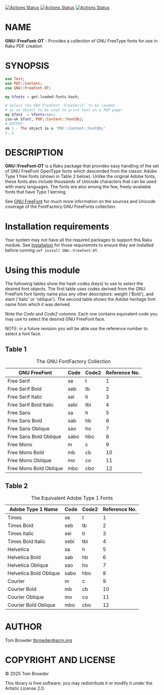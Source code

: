 [![Actions Status](https://github.com/tbrowder/GNU-FreeFont-TTF/actions/workflows/linux.yml/badge.svg)](https://github.com/tbrowder/GNU-FreeFont-TTF/actions) [![Actions Status](https://github.com/tbrowder/GNU-FreeFont-TTF/actions/workflows/macos.yml/badge.svg)](https://github.com/tbrowder/GNU-FreeFont-TTF/actions) [![Actions Status](https://github.com/tbrowder/GNU-FreeFont-TTF/actions/workflows/windows.yml/badge.svg)](https://github.com/tbrowder/GNU-FreeFont-TTF/actions)

NAME
====

**GNU::FreeFont-OT** - Provides a collection of GNU FreeType fonts for use in Raku PDF creation

SYNOPSIS
========

```raku
use Test;
use PDF::Content;
use GNU::FreeFont-OT;

my %fonts = get-loaded-fonts-hash;

# Select the GNU FreeFont 'FreeSerif' to be loaded
# as an object to be used to print text on a PDF page:
my $font  = %fonts<se>;
isa-ok $font, PDF::Content::FontObj;
# OUTPUT:
ok 1 - The object is-a 'PDF::Content::FontObj'
1..1
```

DESCRIPTION
===========

**GNU::FreeFont-OT** is a Raku package that provides easy handling of the set of GNU FreeFont OpenType fonts which descended from the classic Adobe Type 1 free fonts (shown in Table 2 below). Unlike the original Adobe fonts, these fonts also include thousands of Unicode characters that can be used with many languages. The fonts are also among the few, freely-available fonts that have Type 1 kerning.

See [GNU FreeFont](https://www.gnu.org/software/freefont/sources/) for much more information on the sources and Unicode coverage of the FontFactory GNU FreeFonts collection.

Installation requirements
=========================

Your system may not have all the required packages to support this Raku module. See [Installation](./Installation.md) for those requiremnts to ensure they are installed before running `zef install GNU::FreeFont-OT`.

Using this module
=================

The following tables show the hash codes (keys) to use to select the desired font objects. The first table uses codes derived from the GNU FreeFont font family name plus any other descriptors: weight ('Bold'), and slant ('italic' or 'oblique'). The second table shows the Adobe heritage font name from which it was derived.

Note the *Code* and *Code2* columns. Each row contains equivalent code you may use to select the desired GNU FreeFont face.

NOTE: in a future revision you will be able use the reference number to select a font face.

Table 1
-------

<table class="pod-table">
<caption>The GNU FontFactory Collection</caption>
<thead><tr>
<th>GNU FreeFont</th> <th>Code</th> <th>Code2</th> <th>Reference No.</th>
</tr></thead>
<tbody>
<tr> <td>Free Serif</td> <td>se</td> <td>t</td> <td>1</td> </tr> <tr> <td>Free Serif Bold</td> <td>seb</td> <td>tb</td> <td>2</td> </tr> <tr> <td>Free Serif Italic</td> <td>sei</td> <td>ti</td> <td>3</td> </tr> <tr> <td>Free Serif Bold Italic</td> <td>sebi</td> <td>tbi</td> <td>4</td> </tr> <tr> <td>Free Sans</td> <td>sa</td> <td>h</td> <td>5</td> </tr> <tr> <td>Free Sans Bold</td> <td>sab</td> <td>hb</td> <td>6</td> </tr> <tr> <td>Free Sans Oblique</td> <td>sao</td> <td>ho</td> <td>7</td> </tr> <tr> <td>Free Sans Bold Oblique</td> <td>sabo</td> <td>hbo</td> <td>8</td> </tr> <tr> <td>Free Mono</td> <td>m</td> <td>c</td> <td>9</td> </tr> <tr> <td>Free Mono Bold</td> <td>mb</td> <td>cb</td> <td>10</td> </tr> <tr> <td>Free Mono Oblique</td> <td>mo</td> <td>co</td> <td>11</td> </tr> <tr> <td>Free Mono Bold Oblique</td> <td>mbo</td> <td>cbo</td> <td>12</td> </tr>
</tbody>
</table>

Table 2
-------

<table class="pod-table">
<caption>The Equivalent Adobe Type 1 Fonts</caption>
<thead><tr>
<th>Adobe Type 1 Name</th> <th>Code</th> <th>Code2</th> <th>Reference No.</th>
</tr></thead>
<tbody>
<tr> <td>Times</td> <td>se</td> <td>t</td> <td>1</td> </tr> <tr> <td>Times Bold</td> <td>seb</td> <td>tb</td> <td>2</td> </tr> <tr> <td>Times Italic</td> <td>sei</td> <td>ti</td> <td>3</td> </tr> <tr> <td>Times Bold Italic</td> <td>sebi</td> <td>tbi</td> <td>4</td> </tr> <tr> <td>Helvetica</td> <td>sa</td> <td>h</td> <td>5</td> </tr> <tr> <td>Helvetica Bold</td> <td>sab</td> <td>hb</td> <td>6</td> </tr> <tr> <td>Helvetica Oblique</td> <td>sao</td> <td>ho</td> <td>7</td> </tr> <tr> <td>Helvetica Bold Oblique</td> <td>sabo</td> <td>hbo</td> <td>8</td> </tr> <tr> <td>Courier</td> <td>m</td> <td>c</td> <td>9</td> </tr> <tr> <td>Courier Bold</td> <td>mb</td> <td>cb</td> <td>10</td> </tr> <tr> <td>Courier Oblique</td> <td>mo</td> <td>co</td> <td>11</td> </tr> <tr> <td>Courier Bold Oblique</td> <td>mbo</td> <td>cbo</td> <td>12</td> </tr>
</tbody>
</table>

AUTHOR
======

Tom Browder <tbrowder@acm.org>

COPYRIGHT AND LICENSE
=====================

© 2025 Tom Browder

This library is free software; you may redistribute it or modify it under the Artistic License 2.0.

